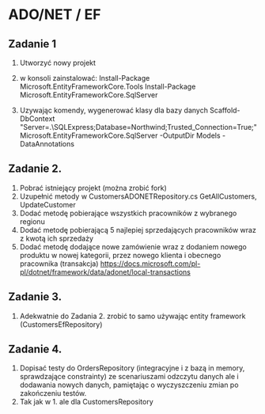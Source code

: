 # ADO/NET / EF
## Zadanie 1 
1. Utworzyć nowy projekt
2. w konsoli zainstalować:
Install-Package Microsoft.EntityFrameworkCore.Tools 
Install-Package Microsoft.EntityFrameworkCore.SqlServer

3. Uzywając komendy, wygenerować klasy dla bazy danych Scaffold-DbContext "Server=.\SQLExpress;Database=Northwind;Trusted_Connection=True;" Microsoft.EntityFrameworkCore.SqlServer -OutputDir Models -DataAnnotations

## Zadanie 2.
1. Pobrać istniejący projekt (można zrobić fork)
2. Uzupełnić metody w CustomersADONETRepository.cs GetAllCustomers, UpdateCustomer
3. Dodać metodę pobierające wszystkich pracowników z wybranego regionu
4. Dodać metodę pobierającą 5 najlepiej sprzedających pracowników wraz z kwotą ich sprzedaży
5. Dodać metodę dodające nowe zamówienie wraz z dodaniem nowego produktu w nowej kategorii, przez nowego klienta i obecnego pracownika (transakcja) https://docs.microsoft.com/pl-pl/dotnet/framework/data/adonet/local-transactions


## Zadanie 3.
1. Adekwatnie do Zadania 2. zrobić to samo używając entity framework (CustomersEfRepository)

## Zadanie 4. 
1. Dopisać testy do OrdersRepository (integracyjne i z bazą in memory, sprawdzające constrainty) ze scenariuszami odzczytu danych ale i dodawania nowych danych, pamiętając o wyczyszczeniu zmian po zakończeniu testów.
2. Tak jak w 1. ale dla CustomersRepository
